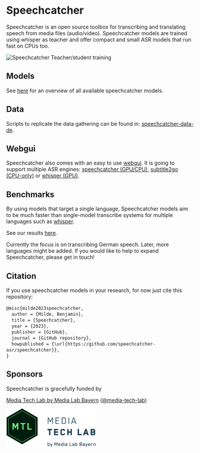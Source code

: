 # Speechcatcher

Speechcatcher is an open source toolbox for transcribing and translating speech from media files (audio/video). Speechcatcher models are trained using whisper as teacher and offer compact and small ASR models that run fast on CPUs too.

![Speechcatcher Teacher/student training](https://github.com/speechcatcher-asr/speechcatcher/raw/main/speechcatcher_training.svg)

## Models

See <a href="https://github.com/speechcatcher-asr/speechcatcher-webgui">here</a> for an overview of all available speechcatcher models.

## Data

Scripts to replicate the data gathering can be found in: <a href="https://github.com/speechcatcher-asr/speechcatcher-data-de">speechcatcher-data-de</a>.

## Webgui

Speechcatcher also comes with an easy to use <a href="https://github.com/speechcatcher-asr/speechcatcher-webgui">webgui</a>. It is going to support multiple ASR engines: <a href="https://github.com/speechcatcher-asr/speechcatcher">speechcatcher (GPU/CPU)</a>, <a href="https://github.com/uhh-lt/subtitle2go">subtitle2go (CPU-only)</a> or <a href="https://github.com/openai/whisper">whisper (GPU)</a>.  

## Benchmarks

By using models that target a single language, Speechcatcher models aim to be much faster than single-model transcribe systems for multiple languages such as <a href="https://github.com/openai/whisper">whisper</a>. 

See our results <a href="https://github.com/speechcatcher-asr/speechcatcher">here</a>.  

Currently the focus is on transcribing German speech. Later, more languages might be added. If you would like to help to expand Speechcatcher, please get in touch!

## Citation

If you use speechcatcher models in your research, for now just cite this repository:

    @misc{milde2023speechcatcher,
      author = {Milde, Benjamin},
      title = {Speechcatcher},
      year = {2023},
      publisher = {GitHub},
      journal = {GitHub repository},
      howpublished = {\url{https://github.com/speechcatcher-asr/speechcatcher}},
    }

## Sponsors

Speechcatcher is gracefully funded by

<a href="https://media-tech-lab.com">Media Tech Lab by Media Lab Bayern</a> (<a href="https://github.com/media-tech-lab">@media-tech-lab</a>)

<a href="https://media-tech-lab.com">
    <img src="https://raw.githubusercontent.com/media-tech-lab/.github/main/assets/mtl-powered-by.png" width="240" title="Media Tech Lab powered by logo">
</a>
